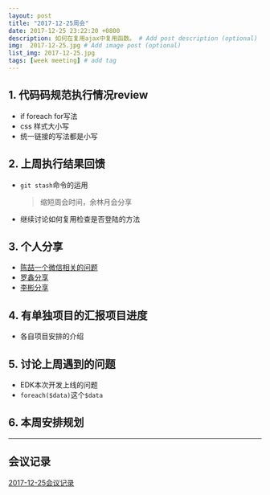 ```yaml
---
layout: post
title: "2017-12-25周会"
date: 2017-12-25 23:22:20 +0800
description: 如何在复用ajax中复用函数。 # Add post description (optional)
img:  2017-12-25.jpg # Add image post (optional)
list_img: 2017-12-25.jpg
tags: [week meeting] # add tag
---
```

## 1. 代码码规范执行情况review
* if foreach for写法
* css 样式大小写
* 统一链接的写法都是小写



## 2. 上周执行结果回馈
* <code>git stash</code>命令的运用
    > 缩短周会时间，余林月会分享

* 继续讨论如何复用检查是否登陆的方法

## 3. 个人分享
* <a href="../assets/attchment/2017-12-25/cz.ppt" download="陈喆.ppt">陈喆一个微信相关的问题</a>
* <a href="../assets/attchment/2017-12-25/lx.docx" download="罗鑫分享.docx">罗鑫分享</a>
* <a href="../assets/attchment/2017-12-25/lb.docx" download="李彬.docx">李彬分享</a>


## 4. 有单独项目的汇报项目进度
* 各自项目安排的介绍

## 5. 讨论上周遇到的问题
* EDK本次开发上线的问题
* `foreach($data)`这个`$data`



## 6. 本周安排规划

---

## 会议记录
<a href="../assets/attchment/2017-12-25/note.docx" download="2017-12-25会议记录.docx">2017-12-25会议记录</a>





